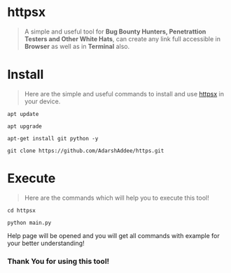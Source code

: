 # httpsx
> A simple and useful tool for <b>Bug Bounty Hunters, Penetrattion Testers </b><b>and Other </b><b>White Hats</b>, can create any link full accessible in <b>Browser</b> as well as in <b>Terminal</b> also.

# Install
> Here are the simple and useful commands to install and use <a href="https://github.com/AdarshAddee/https.git">httpsx</a> in your device.

```
apt update
```

```
apt upgrade
```

```
apt-get install git python -y
```

```
git clone https://github.com/AdarshAddee/https.git
```

# Execute
> Here are the commands which will help you to execute this tool!

```
cd httpsx
```

```
python main.py
```

Help page will be opened and you will get all commands with example for your better understanding!

### Thank You for using this tool!



